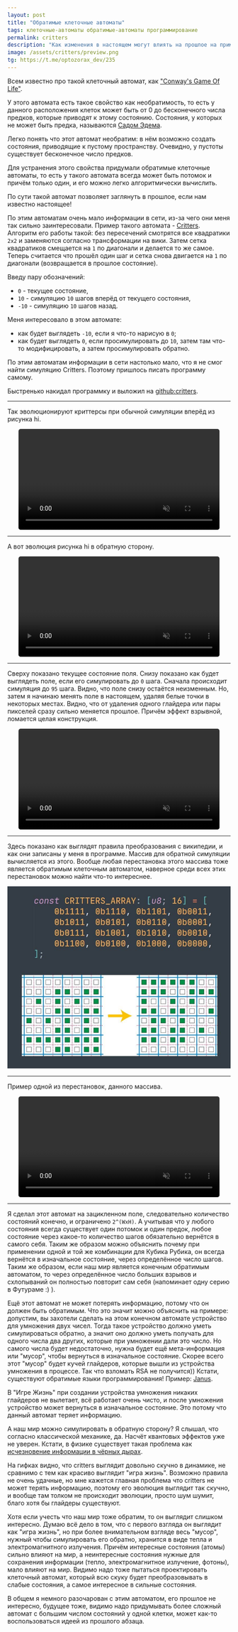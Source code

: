 ```yaml
---
layout: post
title: "Обратимые клеточные автоматы"
tags: клеточные-автоматы обратимые-автоматы программирование
permalink: critters
description: "Как изменения в настоящем могут влиять на прошлое на примере автомата Critters."
image: /assets/critters/preview.png
tg: https://t.me/optozorax_dev/235
---
```


Всем известно про такой клеточный автомат, как ["Conway's Game Of Life"](https://en.wikipedia.org/wiki/Conway%27s_Game_of_Life).

У этого автомата есть такое свойство как необратимость, то есть у данного расположения клеток может быть от 0 до бесконечного числа предков, которые приводят к этому состоянию. Состояния, у которых не может быть предка, называются [Садом Эдема](https://ru.wikipedia.org/wiki/%D0%A1%D0%B0%D0%B4_%D0%AD%D0%B4%D0%B5%D0%BC%D0%B0_%28%D0%BA%D0%BE%D0%BD%D1%84%D0%B8%D0%B3%D1%83%D1%80%D0%B0%D1%86%D0%B8%D1%8F_%D0%BA%D0%BB%D0%B5%D1%82%D0%BE%D1%87%D0%BD%D0%BE%D0%B3%D0%BE_%D0%B0%D0%B2%D1%82%D0%BE%D0%BC%D0%B0%D1%82%D0%B0%29).

Легко понять что этот автомат необратим: в нём возможно создать состояния, приводящие к пустому пространству. Очевидно, у пустоты существует бесконечное число предков.

Для устранения этого свойства придумали обратимые клеточные автоматы, то есть у такого автомата всегда может быть потомок и причём только один, и его можно легко алгоритмически вычислить.

По сути такой автомат позволяет заглянуть в прошлое, если нам известно настоящее!

По этим автоматам очень мало информации в сети, из-за чего они меня так сильно заинтересовали. Пример такого автомата - [Critters](https://en.wikipedia.org/wiki/Critters_%28block_cellular_automaton%29). Алгоритм его работы такой: без пересечений смотрятся все квадратики `2x2` и заменяются согласно трансформации на вики. Затем сетка квадратиков смещается на `1` по диагонали и делается то же самое. Теперь считается что прошёл один шаг и сетка снова двигается на `1` по диагонали (возвращается в прошлое состояние).

Введу пару обозначений: 
* `0` - текущее состояние,
* `10` - симуляцию `10` шагов вперёд от текущего состояния,
* `-10` - симуляцию `10` шагов назад.

Меня интересовало в этом автомате: 
* как будет выглядеть `-10`, если я что-то нарисую в `0`; 
* как будет выглядеть `0`, если просимулировать до `10`, затем там что-то модифицировать, а затем просимулировать обратно.

По этим автоматам информации в сети настолько мало, что я не смог найти симуляцию Critters. Поэтому пришлось писать программу самому.

Быстренько накидал программку и выложил на [github:critters](https://github.com/optozorax/critters).

<style>
.video-gif {
	max-width: 90%;
	width: 90%;
    display: block;
    margin-left: auto;
    margin-right: auto;
    border-radius: 5px;
}
</style>

---

Так эволюционируют криттерсы при обычной симуляции вперёд из рисунка hi.

<video class="video-gif" autoplay loop muted inline>
  <source src="/assets/critters/hi_forward.mp4" type="video/mp4">
  <source src="/assets/critters/hi_forward.webm" type="video/webm">
</video>

---

А вот эволюция рисунка hi в обратную сторону.

<video class="video-gif" autoplay loop muted inline>
  <source src="/assets/critters/hi_backward.gif.mp4" type="video/mp4">
  <source src="/assets/critters/hi_backward.gif.webm" type="video/webm">
</video>

---

Сверху показано текущее состояние поля. Снизу показано как будет выглядеть поле, если его симулировать до `0` шага. Сначала происходит симуляция до `95` шага. Видно, что поле снизу остаётся неизменным. Но, затем я начинаю менять поле в настоящем, удаляя белые точки в некоторых местах. Видно, что от удаления одного глайдера или пары пикселей сразу сильно меняется прошлое. Причём эффект взрывной, ломается целая конструкция.

<video class="video-gif" autoplay loop muted inline>
  <source src="/assets/critters/to_zero.gif.mp4" type="video/mp4">
  <source src="/assets/critters/to_zero.gif.webm" type="video/webm">
</video>

---

Здесь показано как выглядят правила преобразования с википедии, и как они записаны у меня в программе. Массив для обратной симуляции вычисляется из этого. Вообще любая перестановка этого массива тоже является обратимым клеточным автоматом, наверное среди всех этих перестановок можно найти что-то интереснее.

![](/assets/critters/rules.jpg)

---

Пример одной из перестановок, данного массива.

<video class="video-gif" autoplay loop muted inline>
  <source src="/assets/critters/other_rules.gif.mp4" type="video/mp4">
  <source src="/assets/critters/other_rules.gif.webm" type="video/webm">
</video>

---

Я сделал этот автомат на зацикленном поле, следовательно количество состояний конечно, и ограничено `2^(WxH)`. А учитывая что у любого состояния всегда существует один потомок и один предок, любое состояние через какое-то количество шагов обязательно вернётся в самого себя. Таким же образом можно объяснить почему при применении одной и той же комбинации для Кубика Рубика, он всегда вернётся в изначальное состояние, через определённое число шагов. Таким же образом, если наш мир является конечным обратимым автоматом, то через определённое число больших взрывов и схлопываний он полностью повторит сам себя (напоминает одну серию в Футураме :) ).

Ещё этот автомат не может потерять информацию, потому что он должен быть обратимым. Что это значит можно объяснить на примере: допустим, вы захотели сделать на этом конечном автомате устройство для умножения двух чисел. Тогда такое устройство должно уметь симулироваться обратно, а значит оно должно уметь получать для одного числа два других, которые при умножении дали это число. Но самого числа будет недостаточно, нужна будет ещё мета-информация или "мусор", чтобы вернуться в изначальное состояние. Скорее всего этот "мусор" будет кучей глайдеров, которые вышли из устройства умножения в процессе. Так что взломать RSA не получится)) Кстати, существуют обратимые языки программирования! Пример: [Janus](https://en.wikipedia.org/wiki/Janus_%28time-reversible_computing_programming_language%29).

В "Игре Жизнь" при создании устройства умножения никаких глайдеров не вылетает, всё работает очень чисто, и после умножения устройство может вернуться в изначальное состояние. Это потому что данный автомат теряет информацию. 

А наш мир можно симулировать в обратную сторону? Я слышал, что согласно классической механике, да. Насчёт квантовых эффектов уже не уверен. Кстати, в физике существует такая проблема как [исчезновение информации в чёрных дырах](https://ru.wikipedia.org/wiki/%D0%98%D1%81%D1%87%D0%B5%D0%B7%D0%BD%D0%BE%D0%B2%D0%B5%D0%BD%D0%B8%D0%B5_%D0%B8%D0%BD%D1%84%D0%BE%D1%80%D0%BC%D0%B0%D1%86%D0%B8%D0%B8_%D0%B2_%D1%87%D1%91%D1%80%D0%BD%D0%BE%D0%B9_%D0%B4%D1%8B%D1%80%D0%B5).

На гифках видно, что critters выглядит довольно скучно в динамике, не сравнимо с тем как красиво выглядит "игра жизнь". Возможно правила не очень удачные, но мне кажется главная проблема что critters не может терять информацию, поэтому его эволюция выглядит так скучно, и вообще там толком не происходит эволюции, просто шум шумит, благо хотя бы глайдеры существуют.

Хотя если учесть что наш мир тоже обратим, то он выглядит слишком интересно. Думаю всё дело в том, что с первого взгляда он выглядит как "игра жизнь", но при более внимательном взгляде весь "мусор", нужный чтобы симулировать его обратно, хранится в виде тепла и электромагнитного излучения. Причём интересные состояния (атомы) сильно влияют на мир, а неинтересные состояния нужные для сохранения информации (тепло, электромагнитное излучение, фотоны), мало влияют на мир. Видимо надо тоже пытаться проектировать клеточный автомат, который всю скуку будет преобразовывать в слабые состояния, а самое интересное в сильные состояния.

В общем я немного разочарован с этим автоматом, его прошлое не интересно, будущее тоже, видимо надо придумывать более сложный автомат с большим числом состояний у одной клетки, может как-то воспользоваться идеей из прошлого абзаца.